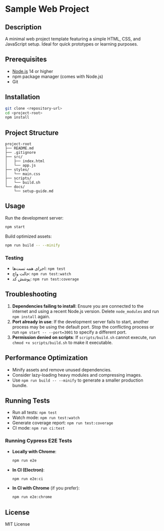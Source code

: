 # Sample Web Project

## Description
A minimal web project template featuring a simple HTML, CSS, and JavaScript setup. Ideal for quick prototypes or learning purposes.

## Prerequisites
- [Node.js](https://nodejs.org/) 14 or higher
- npm package manager (comes with Node.js)
- Git

## Installation
```bash
git clone <repository-url>
cd <project-root>
npm install
```

## Project Structure
```
project-root
├── README.md
├── .gitignore
├── src/
│   ├── index.html
│   └── app.js
├── styles/
│   └── main.css
├── scripts/
│   └── build.sh
└── docs/
    └── setup-guide.md
```

## Usage
Run the development server:
```bash
npm start
```
Build optimized assets:
```bash
npm run build -- --minify
```

### Testing
- اجرای همه تست‌ها: `npm test`
- حالت واچ: `npm run test:watch`
- پوشش کد: `npm run test:coverage`

## Troubleshooting
1. **Dependencies failing to install**: Ensure you are connected to the internet and using a recent Node.js version. Delete `node_modules` and run `npm install` again.
2. **Port already in use**: If the development server fails to start, another process may be using the default port. Stop the conflicting process or run `npm start -- --port=3001` to specify a different port.
3. **Permission denied on scripts**: If `scripts/build.sh` cannot execute, run `chmod +x scripts/build.sh` to make it executable.

## Performance Optimization
- Minify assets and remove unused dependencies.
- Consider lazy-loading heavy modules and compressing images.
- Use `npm run build -- --minify` to generate a smaller production bundle.

## Running Tests
- Run all tests: `npm test`
- Watch mode: `npm run test:watch`
- Generate coverage report: `npm run test:coverage`
- CI mode: `npm run ci:test`

### Running Cypress E2E Tests
- **Locally with Chrome**:
  ```bash
  npm run e2e
  ```
- **In CI (Electron)**:
  ```bash
  npm run e2e:ci
  ```
- **In CI with Chrome** (if you prefer):
  ```bash
  npm run e2e:chrome
  ```

## License
MIT License
